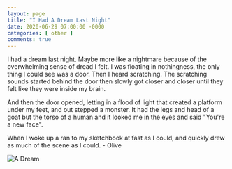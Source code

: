 ```yaml
---
layout: page
title: "I Had A Dream Last Night"
date: 2020-06-29 07:00:00 -0000
categories: [ other ]
comments: true
---
```

I had a dream last night. Maybe more like a nightmare because of the overwhelming sense of dread I felt. I was floating in nothingness, the only thing I could see was a door. Then I heard scratching. The scratching sounds started behind the door then slowly got closer and closer until they felt like they were inside my brain.  

And then the door opened, letting in a flood of light that created a platform under my feet, and out stepped a monster. It had the legs and head of a goat but the torso of a human and it looked me in the eyes and said "You're a new face".  

When I woke up a ran to my sketchbook at fast as I could, and quickly drew as much of the scene as I could. - Olive

![A Dream](/images/ADream.jpg)
